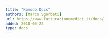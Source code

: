 ```yaml
---
title: "Komodo Docs"
authors: [Marco Sgorbati]
url: https://www.fatturazionemedici.it/docs/
added: 2018-05-22
type: docs
---
```


